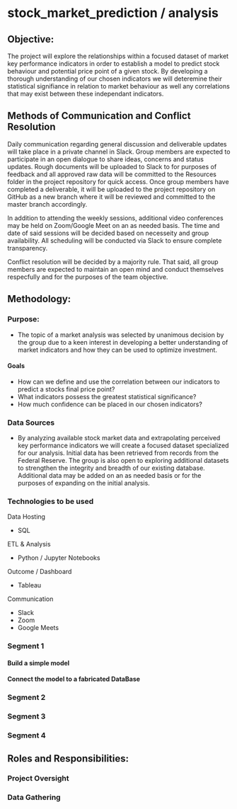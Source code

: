 # stock_market_prediction / analysis
## Objective:
The project will explore the relationships within a focused dataset of market key performance indicators in order to establish a model to predict stock behaviour and potential price point of a given stock. By developing a thorough understanding of our chosen indicators we will deteremine their statistical signifiance in relation to market behaviour as well any correlations that may exist between these independant indicators.

## Methods of Communication and Conflict Resolution
Daily communication regarding general discussion and deliverable updates will take place in a private channel in Slack. Group members are expected to participate in an open dialogue to share ideas, concerns and status updates. Rough documents will be uploaded to Slack to for purposes of feedback and all approved raw data will be committed to the Resources folder  in the project repository for quick access. Once group members have completed a deliverable, it will be uploaded to the project repository on GitHub as a new branch where it will be reviewed and committed to the master branch accordingly.

In addition to attending the weekly sessions, additional video conferences may be held on Zoom/Google Meet on an as needed basis. The time and date of said sessions will be decided based on necesseity and group availability. All scheduling will be conducted via Slack to ensure complete transparency.

Conflict resolution will be decided by a majority rule. That said, all group members are expected to maintain an open mind and conduct themselves respecfully and for the purposes of the team objective. 

## Methodology:

### Purpose:
* The topic of a market analysis was selected by unanimous decision by the group due to a keen interest in developing a better understanding of market indicators and how they can be used to optimize investment.

#### Goals

* How can we define and use the correlation between our indicators to predict a stocks final price point?
* What indicators possess the greatest statistical significance?
* How much confidence can be placed in our chosen indicators?

### Data Sources
* By analyzing available stock market data and extrapolating perceived key performance indicators we will create a focused dataset specialized for our analysis. Initial data has been retrieved from records from the Federal Reserve. The group is also open to exploring additional datasets to strengthen the integrity and breadth of our existing database. Additional data may be added on an as needed basis or for the purposes of expanding on the initial analysis.
### Technologies to be used

Data Hosting
* SQL

ETL & Analysis
* Python / Jupyter Notebooks

 Outcome / Dashboard
* Tableau

Communication
* Slack
* Zoom
* Google Meets

### Segment 1

#### Build a simple model

#### Connect the model to a fabricated DataBase

### Segment 2
### Segment 3
### Segment 4

## Roles and Responsibilities:
### Project Oversight

### Data Gathering

